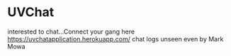# UVChat
interested to chat...Connect your gang here https://uvchatapplication.herokuapp.com/ 
chat logs unseen even by Mark Mowa
